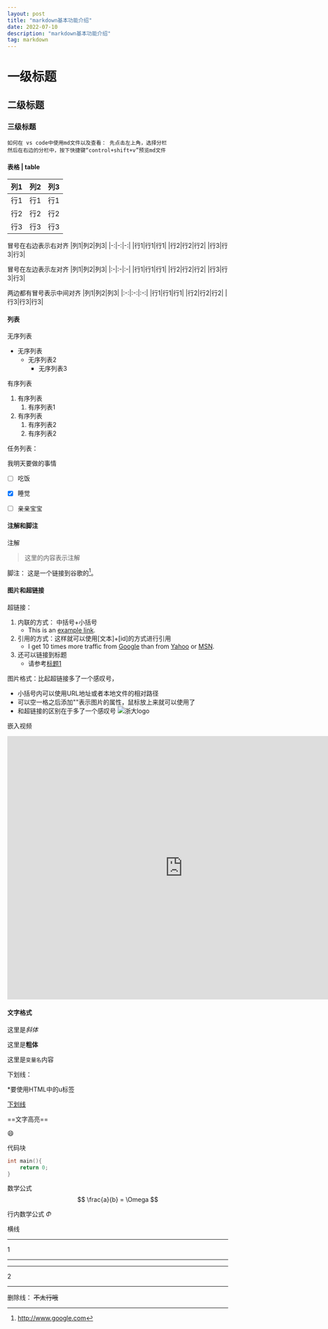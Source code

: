 ```yaml
---
layout: post
title: "markdown基本功能介绍"
date: 2022-07-10 
description: "markdown基本功能介绍"
tag: markdown
---   
```


# 一级标题
## 二级标题
### 三级标题


```
如何在 vs code中使用md文件以及查看： 先点击左上角，选择分栏
然后在右边的分栏中，按下快捷键“control+shift+v”预览md文件
```
#### 表格 | table

|列1|列2|列3|
|-|-|-|
|行1|行1|行1|
|行2|行2|行2|
|行3|行3|行3|

冒号在右边表示右对齐
|列1|列2|列3|
|-:|-:|-:|
|行1|行1|行1|
|行2|行2|行2|
|行3|行3|行3|

冒号在左边表示左对齐
|列1|列2|列3|
|:-|:-|:-|
|行1|行1|行1|
|行2|行2|行2|
|行3|行3|行3|

两边都有冒号表示中间对齐
|列1|列2|列3|
|:-:|:-:|:-:|
|行1|行1|行1|
|行2|行2|行2|
|行3|行3|行3|

#### 列表
无序列表

* 无序列表
  * 无序列表2
    * 无序列表3

有序列表

1. 有序列表
   1. 有序列表1
2. 有序列表
   1. 有序列表2
   2. 有序列表2

任务列表：

我明天要做的事情
- [ ] 吃饭
- [x] 睡觉
- [ ] 亲亲宝宝



#### 注解和脚注
注解
> 这里的内容表示注解


脚注：
这是一个链接到谷歌的[^脚注]。

[^脚注]: http://www.google.com



#### 图片和超链接
超链接：
1. 内联的方式： 中括号+小括号
   * This is an [example link](http://www.google.com).
2. 引用的方式：这样就可以使用[文本]+[id]的方式进行引用
   * I get 10 times more traffic from [Google][1] than from [Yahoo][2] or [MSN][3].  
3. 还可以链接到标题
   * 请参考[标题1](#一级标题)

[1]: http://google.com/        "Google" 
[2]: http://search.yahoo.com/  "Yahoo Search" 
[3]: http://search.msn.com/    "MSN Search"

图片格式：比起超链接多了一个感叹号，
* 小括号内可以使用URL地址或者本地文件的相对路径
* 可以空一格之后添加""表示图片的属性，鼠标放上来就可以使用了
* 和超链接的区别在于多了一个感叹号
![浙大logo](https://upload.wikimedia.org/wikipedia/zh/thumb/1/16/Zhejiang_University_Logo.svg/1200px-Zhejiang_University_Logo.svg.png "浙大logo")

嵌入视频
<iframe 
src="https://www.bilibili.com/video/BV1D64y1Z7Ko?share_source=copy_web" 
scrolling="no" 
border="0" 
frameborder="no" 
framespacing="0" 
allowfullscreen="true" 
height=600 
width=800> 
</iframe>


#### 文字格式

这里是*斜体*

这里是**粗体**

这里是`变量名`内容

下划线：

*要使用HTML中的u标签

<u>下划线</u>

==文字高亮==

:smile:


代码块
``` C
int main(){
    return 0;
}

```

数学公式
$$
\frac{a}{b}  = \Omega
$$

行内数学公式 $\Phi$

横线
***
1
***
___
2
___


删除线：
~~不太行哦~~

